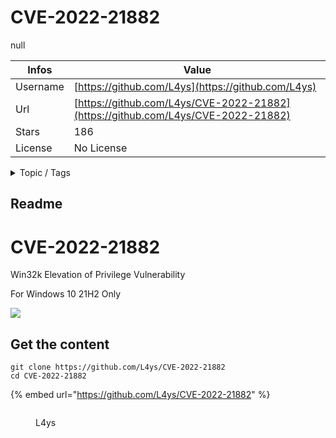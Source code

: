 # CVE-2022-21882

null

| Infos    | Value                                                              |
| -------- | -------------------------------------------------------------------|
| Username | [https://github.com/L4ys](https://github.com/L4ys) |
| Url      | [https://github.com/L4ys/CVE-2022-21882](https://github.com/L4ys/CVE-2022-21882)                                               |
| Stars    | 186                                                          |
| License  | No License                                                        |

<details>

<summary>Topic / Tags</summary>



</details>

## Readme

# CVE-2022-21882

Win32k Elevation of Privilege Vulnerability

For Windows 10 21H2 Only

![](https://raw.githubusercontent.com/L4ys/CVE-2022-21882/main/CVE-2022-21882.png)



## Get the content

```
git clone https://github.com/L4ys/CVE-2022-21882
cd CVE-2022-21882
```

{% embed url="https://github.com/L4ys/CVE-2022-21882" %}

<figure><img src="https://avatars.githubusercontent.com/u/5360374?v=4" alt=""><figcaption><p>L4ys</p></figcaption></figure>
